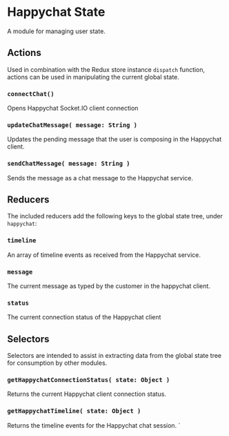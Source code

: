 Happychat State
==========

A module for managing user state.

## Actions

Used in combination with the Redux store instance `dispatch` function, actions can be used in manipulating the current global state.


### `connectChat()`

Opens Happychat Socket.IO client connection

### `updateChatMessage( message: String )`

Updates the pending message that the user is composing in the Happychat client.

### `sendChatMessage( message: String )`

Sends the message as a chat message to the Happychat service.


## Reducers

The included reducers add the following keys to the global state tree, under `happychat`:

### `timeline`

An array of timeline events as received from the Happychat service.

### `message`

The current message as typed by the customer in the happychat client.

### `status`

The current connection status of the Happychat client

## Selectors

Selectors are intended to assist in extracting data from the global state tree for consumption by other modules.

### `getHappychatConnectionStatus( state: Object )`

Returns the current Happychat client connection status.

### `getHappychatTimeline( state: Object )`

Returns the timeline events for the Happychat chat session.
`
